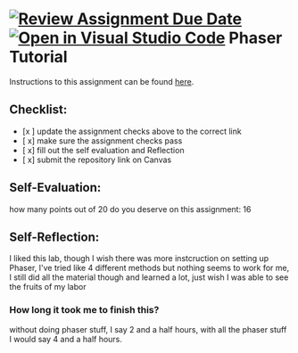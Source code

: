 [![Review Assignment Due Date](https://classroom.github.com/assets/deadline-readme-button-24ddc0f5d75046c5622901739e7c5dd533143b0c8e959d652212380cedb1ea36.svg)](https://classroom.github.com/a/lyZT8r0e)
[![Open in Visual Studio Code](https://classroom.github.com/assets/open-in-vscode-718a45dd9cf7e7f842a935f5ebbe5719a5e09af4491e668f4dbf3b35d5cca122.svg)](https://classroom.github.com/online_ide?assignment_repo_id=14190694&assignment_repo_type=AssignmentRepo)
Phaser Tutorial
=====================

Instructions to this assignment can be found [here](https://uc.instructure.com/courses/1641850/assignments/20048178).

## Checklist:
- [x ] update the assignment checks above to the correct link
- [ x] make sure the assignment checks pass
- [ x] fill out the self evaluation and Reflection
- [ x] submit the repository link on Canvas

## Self-Evaluation:

how many points out of 20 do you deserve on this assignment:
16

## Self-Reflection:
I liked this lab, though I wish there was more instcruction on setting up Phaser, I've tried like 4 different methods but nothing seems to work for me, I still did all the material though and learned a lot, just wish I was able to see the fruits of my labor

### How long it took me to finish this?
without doing phaser stuff, I say 2 and a half hours, with all the phaser stuff I would say 4 and a half hours.
